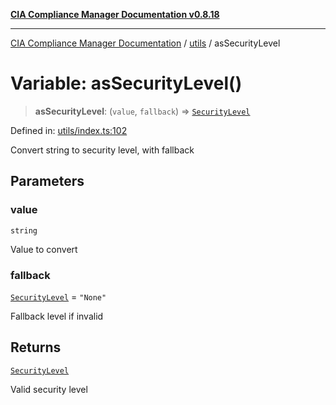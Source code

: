 [**CIA Compliance Manager Documentation v0.8.18**](../../README.md)

***

[CIA Compliance Manager Documentation](../../modules.md) / [utils](../README.md) / asSecurityLevel

# Variable: asSecurityLevel()

> **asSecurityLevel**: (`value`, `fallback`) => [`SecurityLevel`](../../types/cia/type-aliases/SecurityLevel.md)

Defined in: [utils/index.ts:102](https://github.com/Hack23/cia-compliance-manager/blob/509f2f6138f4e24aa7fe1ae9432ec1ccefbe5f32/src/utils/index.ts#L102)

Convert string to security level, with fallback

## Parameters

### value

`string`

Value to convert

### fallback

[`SecurityLevel`](../../types/cia/type-aliases/SecurityLevel.md) = `"None"`

Fallback level if invalid

## Returns

[`SecurityLevel`](../../types/cia/type-aliases/SecurityLevel.md)

Valid security level
